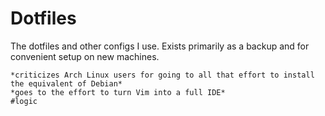 Dotfiles
========

The dotfiles and other configs I use. Exists primarily as a backup and for convenient setup on new machines.

```
*criticizes Arch Linux users for going to all that effort to install the equivalent of Debian*
*goes to the effort to turn Vim into a full IDE*
#logic
```
